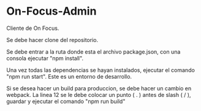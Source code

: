 # On-Focus-Admin

Cliente de On Focus.

Se debe hacer clone del repositorio.

Se debe entrar a la ruta donde esta el archivo package.json, con una consola ejecutar "npm install".

Una vez todas las dependencias se hayan instalados, ejecutar el comando "npm run start". Este es un entorno de desarrollo.

Si se desea hacer un build para produccion, se debe hacer un cambio en webpack. La linea 12 se le debe colocar un punto ( . ) antes de slash ( / ), guardar y ejecutar el comando "npm run build"

